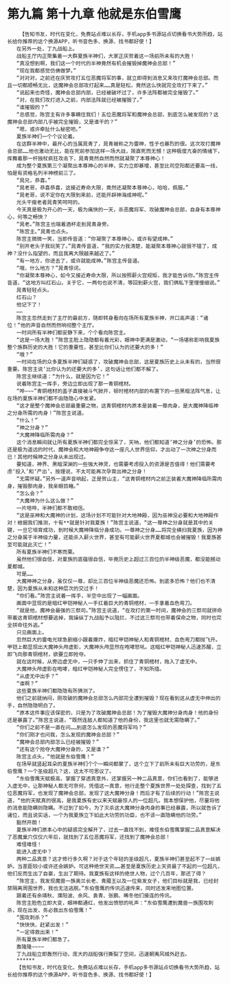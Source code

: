 # 第九篇 第十九章 他就是东伯雪鹰
        【告知书友，时代在变化，免费站点难以长存，手机app多书源站点切换看书大势所趋，站长给你推荐的这个换源APP，听书音色多、换源、找书都好使！】
       在另外一处，丁九战船上。
       战船主厅内正聚集着一大群夏族半神们，大家正庆贺着这一场前所未有的大胜！
       “真没想到啊，我们这一个时代的半神竟然有机会摧毁掉魔神会总部！”
       “现在我都感觉仿佛做梦。”
       “对对对，之前还在庆贺攻打五位恶魔将军的事，就立即得到消息又来攻打魔神会总部。而且一切都顺畅无比，这魔神会总部攻打起来……真是轻松，竟然这么快就完全攻打下来了。”
       “说起来也奇怪，魔神会总部内部，已经被破坏过了，许多法阵都被完全摧毁了。”
       “对，在我们攻打进入之前，内部法阵就已经被摧毁了。”
       “谁摧毁的？”
       “总感觉，陈宫主有许多事瞒住我们！五位恶魔将军和魔神会总部，到底怎么被发现的？这魔神会总部内部几乎被完全摧毁，又是谁干的？”
       “嗯，或许牵扯什么秘密吧。”
       夏族半神们一个个议论着。
       在这群半神中，最开心的当属晁青了，晁青被称之为雷神，性子也暴烈的很。这次攻打魔神会总部……他也激动无比，能在死前参加这样一场大战，简直死而无憾！这种极度亢奋的情绪下，挥舞着那一杆独杖疯狂攻击下，晁青竟然自然而然就凝聚了本尊神心！
       成为整个夏族第三个凝聚出本尊神心的半神，实力立即暴增，甚至比司空阳都还要高一线，怕是有资格名列半神榜前三了。
       “晁兄，恭喜。”
       “晁老哥，恭喜恭喜，这接近寿命大限，竟然还凝聚本尊神心，哈哈，佩服。”
       “晁老哥，说不定你在大限到来前，还能开辟神海成神呢。”
       光头干瘦老者晁青笑呵呵的。
       今天真是极为开心的一天，极为痛快的一天，杀恶魔将军、攻破魔神会总部，自身有本尊神心，何等之畅快？
       “晁老。”陈宫主也端着酒杯走到晁青身旁。
       “陈宫主。”晁青也点头。
       陈宫主微微一笑，当即传音道：“你凝聚了本尊神心，或许有望成神。”
       “别开老头子我玩笑了。”晁青传音道，“我的实力我清楚，能凝聚本尊神心就很不错了，成神？没什么指望的，而且我离大限越来越近了。”
       “有一地方，你进去了，或许就能成神。”陈宫主传音道。
       “哦，什么地方？”晁青惊诧。
       “你凝聚本尊神心，如今又接近寿命大限，所以按照薪火宫规矩，我才能告诉你。”陈宫主传音道，“这地方叫红石山，关于它，一两句也说不清，等回到薪火宫，我们俩私下里慢慢细说。”
       晁青轻轻点头。
       红石山？
       他记下了！
       ……
       陈宫主忽然走到了主厅的最前方，随即转身看向在场所有夏族半神，开口高声道：“诸位！”他的声音自然而然响彻整个主厅。
       一时间所有半神们都安静下来，个个看向陈宫主。
       “这是一场大胜！”陈宫主脸上隐隐都有着光彩，眼神中更满是激动，“一场堪称影响我夏族整个族群历史的大胜！它的重要性，甚至比你们认为的还要大的多！”
       “哦？”
       一时间在场的众多夏族半神们疑惑了，攻破魔神会总部，这是夏族历史上从未有的，当然很重要。陈宫主说‘比你认为的还要大的多’，这句话让他们都不解了。
       陈宫主继续道：“为什么，就是因为它！”
       说着陈宫主一挥手，旁边立即出现了那一青铜棺材。
       “哗~~~”青铜棺材的盖子直接被斗气掀开，顿时棺材内部的布置下的一些黑暗法阵气息，让在场的夏族半神们都不由隐隐心中发紧。
       “这才是整个魔神会总部最重要之物，这青铜棺材内原本是装着一尊肉身，是大魔神降临神之分身所需的肉身！”陈宫主说道。
       “什么！”
       “神之分身？”
       “大魔神降临所需肉身？”
       这个消息瞬间就让所有夏族半神们都完全惊呆了，天呐，他们都知道‘神之分身’的恐怖。那还是极为遥远的时代，魔神会和大地神殿争夺这一座凡人世界信仰，才出动了一次神之分身而已！其他时候神之分身从未出现过。
       要知道，神界、黑暗深渊的一些强大神灵，也需要考虑投入的资源是否值得！他们需要考虑‘投入’和‘产出’。按理说，不太可能再次孕育出神之分身！
       “无需怀疑。”另外一道声音响起，正是贺山主，“这青铜棺材内之前正装着大魔神降临所需肉身，摧毁那肉身，我亲眼目睹。”
       “怎么会？”
       “大魔神为什么这么做？”
       一片喧哗，半神们都不敢相信。
       “这是巫神和大魔神的计划，这场计划不可能针对大地神殿，因为巫神没必要和大地神殿作对！根据我们推测，十有**就是针对我夏族！”陈宫主说道，“这一尊神之分身就是其中的关键，一旦它培育成功，到时候大魔神降临分身成功。一尊神之分身……将完全横扫我夏族，因为神之分身属于半神级力量，还能杀入薪火世界，甚至有可能薪火世界夏都城也会被摧毁！我夏族甚至可能就此灭亡！”
       所有夏族半神们不寒而栗。
       虽然他们很自信，对夏族的底蕴很自信，毕竟历史上超过三百位的半神级恶魔，都没能撼动夏都城。
       可是……
       大魔神神之分身，虽仅仅一尊，却比三百位半神级恶魔还恐怖。到底多恐怖？他们也不清楚，因为夏族从未和这种层次的交过手！
       “你们看。”陈宫主说着一挥手，半空中出现了一幅画面。
       画面中显现的是暗红甲铠神秘人一手扛着巨大的青铜棺材，一手拿着血色弯刀。
       “就是他，魔神会最强的三祭司。”陈宫主说道，“在攻打的第一时间，魔神会的三祭司就拼命带着这青铜棺材想要逃掉，我操纵丁九战船予以阻拦，不过这三祭司也带着保命之物，同时也完全拼命往外逃。”
       只见画面上。
       忽然巨大的雷电光球急剧缩小跟着爆炸，暗红甲铠神秘人和青铜棺材、血色弯刀都抛飞开。甲铠上都显现出大魔神头颅虚影，大魔神头颅显然在咆哮怒吼。这暗红甲铠神秘人迅速苏醒，立即飞向那青铜棺材，欲要立即抢夺。
       就在这时候，从旁边虚无中，一只手伸了出来，抓住了青铜棺材，拖入了虚无中。
       大魔神头颅虚影在咆哮，暗红甲铠神秘人完全愣住了，不知所措。
       “从虚无中出手？”
       “谁啊？”
       这些夏族半神们都隐隐有所猜测了。
       他们之前就纳闷，刚攻破的魔神会总部怎么内部完全遭到摧毁？现在看到这从虚无中伸出的手，自然隐隐明白了。
       “原本这件事应该保密的，只是为了攻破魔神会总部！为了摧毁大魔神分身肉身！他的身份还是暴露了。”陈宫主说道，“既然连敌人都知道了他的身份，我这里也就无需隐瞒了。”
       “你们之前不是一直在问……到底怎么发现的恶魔将军吗？”
       “你们刚才也问我，怎么发现的魔神会总部？”
       “魔神会总部内部怎么已经被摧毁？”
       “还有这个抢夺大魔神分身的，又是谁？”
       陈宫主点头，“他就是东伯雪鹰！”
       在场早就竖起耳朵的夏族半神们个个一瞬间都蒙了，这个立下了前所未有巨大功劳的，是东伯雪鹰？一个圣级超凡？这，这太不可思议了。
       “东伯雪鹰天赋极高，掌握了穿透真意外，还掌握另一种二品真意，你们也看到了，能够进入虚无中，让那神秘人都无可奈何，凭借这一真意，他行走整个夏族世界一处处探查，找到了五位恶魔将军，也发现了魔神会总部，发现了这大魔神分身！而后才有了后续的行动！”陈宫主说道，“他的天赋真的很高，是我夏族有史以来天赋最惊人的一位超凡。我本想保护他，尽量将他的消息能隐瞒则隐瞒。不过到了如今，为了灭杀这大魔神分身肉身的事已经暴露，所以就告诉了诸位，而且说实话，一个为我夏族立下如此大功劳的功臣，也不该一直隐瞒他的功劳。”
       豁然开朗！
       夏族半神们原本心中的疑惑完全解开了，过去一直找不到，难怪东伯雪鹰掌握二品真意解决了恶魔巢穴仅仅六年后，就找到了五位恶魔将军，还找到了魔神会总部！
       难怪难怪！
       能进入虚无中？
       两种二品真意？这才修行多久啊？对于这个年轻的圣级超凡，夏族半神们甚至起不了一丝嫉妒。当差距较小或许还会嫉妒。可这种绝世天资……甚至是夏族历史上天资最了不起的一位超凡，他们反而生出了自豪，生出了期待。我夏族有这样的绝世人物，过个几百年，那还了得？
       “陈宫主，我发现魔兽一族奥兰长老、青魇王以及一位紫发女子，他们目标就是我，已经封禁隔离周围世界，我也无法逃脱。”东伯雪鹰的传讯迅速传来，同时还发来地图位置。
       跟着还有余靖秋、濮阳波、余风、袁青、张鹏、晞冬他们接连的传讯。
       陈宫主脸色立即大变，眼神都通红，他发出愤怒的吼声：“东伯雪鹰遭到魔兽一族围攻刺杀，现在出发，务必救出东伯雪鹰！”
       “围攻刺杀？”
       “快快快，赶紧出发！”
       “一定得救出来！”
       所有夏族半神们都急了。
       轰隆隆~~~~
       丁九战船立即轰然行动，庞大的战船强行撕裂了空间，迅速朝夷风城外赶去。
       ******
       【告知书友，时代在变化，免费站点难以长存，手机app多书源站点切换看书大势所趋，站长给你推荐的这个换源APP，听书音色多、换源、找书都好使！】